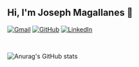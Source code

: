 <!-- Your title -->
## Hi, I'm Joseph Magallanes 👋

<!-- Your badges
You can use the website to generate badges: https://shields.io/
-->

[![Gmail](https://img.shields.io/badge/Gmail-D14836?style=for-the-badge&logo=gmail&logoColor=white)](mailto:josephcarlos.jcmn@gmail.com)
[![GitHub](https://img.shields.io/badge/github-%23121011.svg?style=for-the-badge&logo=github&logoColor=white)](https://github.com/josephmn)
[![LinkedIn](https://img.shields.io/badge/linkedin-%230077B5.svg?style=for-the-badge&logo=linkedin&logoColor=white)](https://www.linkedin.com/in/joseph-magallanes-nolazco/)

&nbsp;

![Anurag's GitHub stats](https://github-readme-stats.vercel.app/api?username=josephmn&show_icons=true&bg_color=00000000)
